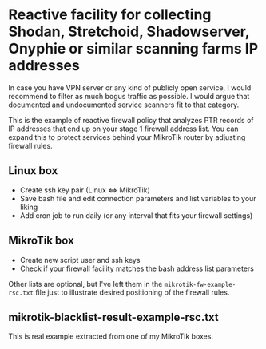 # Reactive facility for collecting Shodan, Stretchoid, Shadowserver, Onyphie or similar scanning farms IP addresses

In case you have VPN server or any kind of publicly open service, I would recommend to filter as much bogus traffic as possible. I would argue that documented and undocumented service scanners fit to that category.

This is the example of reactive firewall policy that analyzes PTR records of IP addresses that end up on your stage 1 firewall address list. You can expand this to protect services behind your MikroTik router by adjusting firewall rules.

## Linux box

- Create ssh key pair (Linux <=> MikroTik)
- Save bash file and edit connection parameters and list variables to your liking
- Add cron job to run daily (or any interval that fits your firewall settings)

## MikroTik box

- Create new script user and ssh keys
- Check if your firewall facility matches the bash address list parameters

Other lists are optional, but I've left them in the `mikrotik-fw-example-rsc.txt` file just to illustrate desired positioning of the firewall rules.

## mikrotik-blacklist-result-example-rsc.txt

This is real example extracted from one of my MikroTik boxes.

